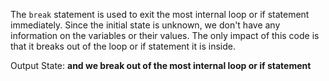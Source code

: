 The `break` statement is used to exit the most internal loop or if statement immediately. Since the initial state is unknown, we don't have any information on the variables or their values. The only impact of this code is that it breaks out of the loop or if statement it is inside.

Output State: **and we break out of the most internal loop or if statement**